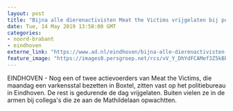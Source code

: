 ```yaml
---
layout: post
title: "Bijna alle dierenactivisten Meat the Victims vrijgelaten bij politiebureau Eindhoven"
date: Tue, 14 May 2019 13:58:00 GMT
categories: 
- noord-brabant 
- eindhoven 
externe_link: "https://www.ad.nl/eindhoven/bijna-alle-dierenactivisten-meat-the-victims-vrijgelaten-bij-politiebureau-eindhoven~a4d87221/"
feature_image: "https://images0.persgroep.net/rcs/vV_Y_DhYdFCAMef3Z5kBbjfTovA/diocontent/148356429/_fitwidth/400/?appId=21791a8992982cd8da851550a453bd7f&quality=0.7"
---
```


EINDHOVEN - Nog een of twee actievoerders van Meat the Victims, die maandag een varkensstal bezetten in Boxtel, zitten vast op het politiebureau in Eindhoven. De rest is gedurende de dag vrijgelaten. Buiten vielen ze in de armen bij collega's die ze aan de Mathildelaan opwachtten.
